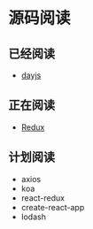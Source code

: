 #  源码阅读

## 已经阅读

+ [dayjs](/study/源码阅读/dayjs源码阅读笔记)

## 正在阅读

+ [Redux](/study/源码阅读/Redux源码阅读笔记)

## 计划阅读

+ axios
+ koa
+ react-redux
+ create-react-app
+ lodash
